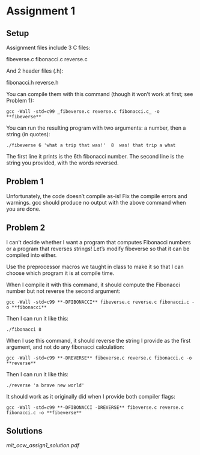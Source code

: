 # Assignment 1

## Setup

Assignment files include 3 C files:

fibeverse.c
fibonacci.c
reverse.c

And 2 header files (.h):

fibonacci.h
reverse.h

You can compile them with this command (though it won’t work at first; see Problem 1):

`gcc -Wall -std=c99 _fibeverse.c reverse.c fibonacci.c_ -o **fibeverse**`

You can run the resulting program with two arguments: a number, then a string (in quotes):

```
./fibeverse 6 'what a trip that was!'  8  was! that trip a what
```

The first line it prints is the 6th fibonacci number. The second line is the string you provided, with the words reversed.

## Problem 1

Unfortunately, the code doesn’t compile as-is! Fix the compile errors and warnings. gcc should produce no output with the above command when you are done.

## Problem 2

I can’t decide whether I want a program that computes Fibonacci numbers or a program that reverses strings! Let’s modify fibeverse so that it can be compiled into either.

Use the preprocessor macros we taught in class to make it so that I can choose which program it is at compile time.

When I compile it with this command, it should compute the Fibonacci number but not reverse the second argument:

`gcc -Wall -std=c99 **-DFIBONACCI** fibeverse.c reverse.c fibonacci.c -o **fibonacci**`

Then I can run it like this:

`./fibonacci 8`

When I use this command, it should reverse the string I provide as the first argument, and not do any fibonacci calculation:

`gcc -Wall -std=c99 **-DREVERSE** fibeverse.c reverse.c fibonacci.c -o **reverse**`

Then I can run it like this:

`./reverse 'a brave new world'`

It should work as it originally did when I provide both compiler flags:

`gcc -Wall -std=c99 **-DFIBONACCI -DREVERSE** fibeverse.c reverse.c fibonacci.c -o **fibeverse**`

## Solutions

*mit_ocw_assign1_solution.pdf*
